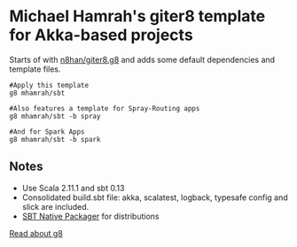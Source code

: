 # Michael Hamrah's giter8 template for Akka-based projects #

Starts of with [n8han/giter8.g8](https://github.com/n8han/giter8.g8) and adds some default dependencies and template files.

```
#Apply this template
g8 mhamrah/sbt
```

```
#Also features a template for Spray-Routing apps
g8 mhamrah/sbt -b spray

#And for Spark Apps
g8 mhamrah/sbt -b spark
```

## Notes

- Use Scala 2.11.1 and sbt 0.13
- Consolidated build.sbt file: akka, scalatest, logback, typesafe config and slick are included.
- [SBT Native Packager](https://github.com/sbt/sbt-native-packager) for distributions

[Read about g8](http://github.com/n8han/giter8#readme)
